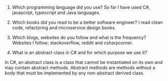 1. Which programming language did you use?
So far I have used C#, javascript, typescript and Java languages.

2. Which books did you read to be a better software engineer?
I read clean code, refactoring and microservice design books.

3. Which blogs, websites do you follow and what is the frequency?
Websites I follow; stackoverflow, reddit and csharpcorner.

4. What is an abstract class in C# and for which purpose we use it?

In C#, an abstract class is a class that cannot be instantiated on its own and may contain abstract methods. Abstract methods are methods without a body that must be implemented by any non-abstract derived class.
